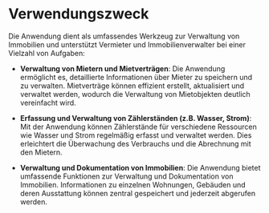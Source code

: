 # Verwendungszweck

Die Anwendung dient als umfassendes Werkzeug zur Verwaltung von Immobilien und unterstützt Vermieter und Immobilienverwalter bei einer Vielzahl von Aufgaben:

- **Verwaltung von Mietern und Mietverträgen**: Die Anwendung ermöglicht es, detaillierte Informationen über Mieter zu speichern und zu verwalten. Mietverträge können effizient erstellt, aktualisiert und verwaltet werden, wodurch die Verwaltung von Mietobjekten deutlich vereinfacht wird.

- **Erfassung und Verwaltung von Zählerständen (z.B. Wasser, Strom)**: Mit der Anwendung können Zählerstände für verschiedene Ressourcen wie Wasser und Strom regelmäßig erfasst und verwaltet werden. Dies erleichtert die Überwachung des Verbrauchs und die Abrechnung mit den Mietern.

- **Verwaltung und Dokumentation von Immobilien**: Die Anwendung bietet umfassende Funktionen zur Verwaltung und Dokumentation von Immobilien. Informationen zu einzelnen Wohnungen, Gebäuden und deren Ausstattung können zentral gespeichert und jederzeit abgerufen werden.